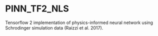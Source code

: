 # PINN_TF2_NLS
Tensorflow 2 implementation of physics-informed neural network using Schrodinger simulation data (Raizzi et al. 2017).
